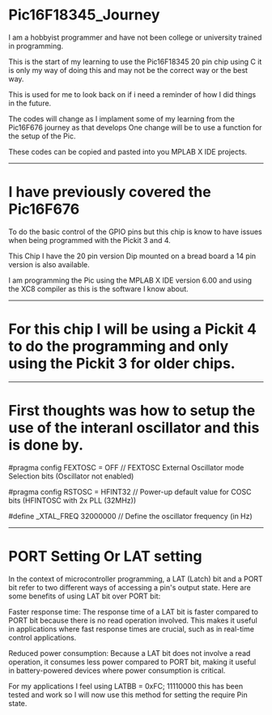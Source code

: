 # Pic16F18345_Journey

I am a hobbyist programmer and have not been college or university trained in programming.

This is the start of my learning to use the Pic16F18345 20 pin chip using C it is only my way of doing this and may not be the correct way or the best way.
 
This is used for me to look back on if i need a reminder of how I did things in the future.

The codes will change as I implament some of my learning from the Pic16F676 journey as that develops One change will be to use a function for the setup of the Pic.

These codes can be copied and pasted into you MPLAB X IDE projects.

---------------
# I have previously covered the Pic16F676

To do the basic control of the GPIO pins but this chip is know to have issues when being programmed with the Pickit 3 and 4.

This Chip I have the 20 pin version Dip mounted on a bread board a 14 pin version is also available.

I am programming the Pic using the MPLAB X IDE version 6.00 and using the XC8 compiler as this is the software I know about.

---------------
# For this chip I will be using a Pickit 4 to do the programming and only using the Pickit 3 for older chips.

--------------
# First thoughts was how to setup the use of the interanl oscillator and this is done by.

#pragma config FEXTOSC = OFF    // FEXTOSC External Oscillator mode Selection bits (Oscillator not enabled)

#pragma config RSTOSC = HFINT32 // Power-up default value for COSC bits (HFINTOSC with 2x PLL (32MHz))

#define _XTAL_FREQ 32000000 // Define the oscillator frequency (in Hz)






-------------
# PORT Setting Or LAT setting

In the context of microcontroller programming, a LAT (Latch) bit and a PORT bit refer to two different ways of accessing a pin's output state. Here are some benefits of using LAT bit over PORT bit:

Faster response time: The response time of a LAT bit is faster compared to PORT bit because there is no read operation involved. This makes it useful in applications where fast response times are crucial, such as in real-time control applications.

Reduced power consumption: Because a LAT bit does not involve a read operation, it consumes less power compared to PORT bit, making it useful in battery-powered devices where power consumption is critical.

For my applications I feel using LATBB = 0xFC; 11110000 this has been tested and work so I will now use this method for setting the require Pin state.
